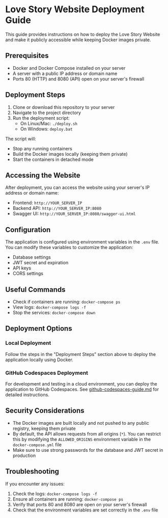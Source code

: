 # Love Story Website Deployment Guide

This guide provides instructions on how to deploy the Love Story Website and make it publicly accessible while keeping Docker images private.

## Prerequisites

- Docker and Docker Compose installed on your server
- A server with a public IP address or domain name
- Ports 80 (HTTP) and 8080 (API) open on your server's firewall

## Deployment Steps

1. Clone or download this repository to your server
2. Navigate to the project directory
3. Run the deployment script:
   - On Linux/Mac: `./deploy.sh`
   - On Windows: `deploy.bat`

The script will:
- Stop any running containers
- Build the Docker images locally (keeping them private)
- Start the containers in detached mode

## Accessing the Website

After deployment, you can access the website using your server's IP address or domain name:

- Frontend: `http://YOUR_SERVER_IP`
- Backend API: `http://YOUR_SERVER_IP:8080`
- Swagger UI: `http://YOUR_SERVER_IP:8080/swagger-ui.html`

## Configuration

The application is configured using environment variables in the `.env` file. You can modify these variables to customize the application:

- Database settings
- JWT secret and expiration
- API keys
- CORS settings

## Useful Commands

- Check if containers are running: `docker-compose ps`
- View logs: `docker-compose logs -f`
- Stop the services: `docker-compose down`

## Deployment Options

### Local Deployment

Follow the steps in the "Deployment Steps" section above to deploy the application locally using Docker.

### GitHub Codespaces Deployment

For development and testing in a cloud environment, you can deploy the application to GitHub Codespaces. See [github-codespaces-guide.md](github-codespaces-guide.md) for detailed instructions.

## Security Considerations

- The Docker images are built locally and not pushed to any public registry, keeping them private
- By default, the API allows requests from all origins (`*`). You can restrict this by modifying the `ALLOWED_ORIGINS` environment variable in the `docker-compose.yml` file
- Make sure to use strong passwords for the database and JWT secret in production

## Troubleshooting

If you encounter any issues:

1. Check the logs: `docker-compose logs -f`
2. Ensure all containers are running: `docker-compose ps`
3. Verify that ports 80 and 8080 are open on your server's firewall
4. Check that the environment variables are set correctly in the `.env` file
